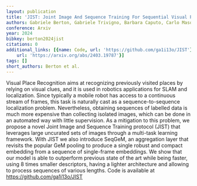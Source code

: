 ```yaml
---
layout: publication
title: 'JIST: Joint Image And Sequence Training For Sequential Visual Place Recognition'
authors: Gabriele Berton, Gabriele Trivigno, Barbara Caputo, Carlo Masone
conference: Arxiv
year: 2024
bibkey: berton2024jist
citations: 0
additional_links: [{name: Code, url: 'https://github.com/ga1i13o/JIST'}, {name: Paper,
    url: 'https://arxiv.org/abs/2403.19787'}]
tags: []
short_authors: Berton et al.
---
```

Visual Place Recognition aims at recognizing previously visited places by
relying on visual clues, and it is used in robotics applications for SLAM and
localization. Since typically a mobile robot has access to a continuous stream
of frames, this task is naturally cast as a sequence-to-sequence localization
problem. Nevertheless, obtaining sequences of labelled data is much more
expensive than collecting isolated images, which can be done in an automated
way with little supervision. As a mitigation to this problem, we propose a
novel Joint Image and Sequence Training protocol (JIST) that leverages large
uncurated sets of images through a multi-task learning framework. With JIST we
also introduce SeqGeM, an aggregation layer that revisits the popular GeM
pooling to produce a single robust and compact embedding from a sequence of
single-frame embeddings. We show that our model is able to outperform previous
state of the art while being faster, using 8 times smaller descriptors, having
a lighter architecture and allowing to process sequences of various lengths.
Code is available at https://github.com/ga1i13o/JIST
